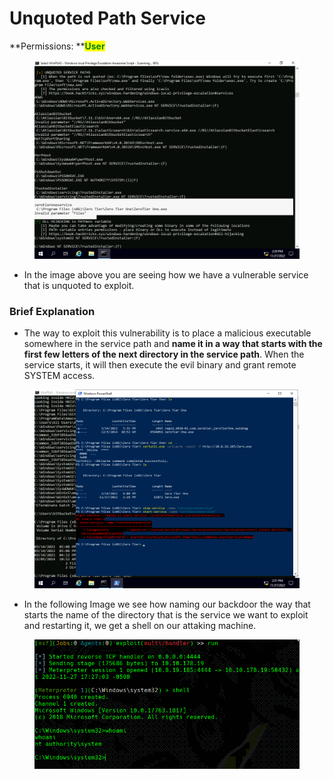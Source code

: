 # Unquoted Path Service

**Permissions: **<mark style="color:green;">**User**</mark>

<figure><img src="../../../.gitbook/assets/priesc2.png" alt=""><figcaption></figcaption></figure>

* In the image above you are seeing how we have a vulnerable service that is unquoted to exploit.

### Brief Explanation

* The way to exploit this vulnerability is to place a malicious executable somewhere in the service path and **name it in a way that starts with the first few letters of the next directory in the service path**. When the service starts, it will then execute the evil binary and grant remote SYSTEM access.

<figure><img src="../../../.gitbook/assets/privesc3.png" alt=""><figcaption></figcaption></figure>

* In the following Image we see how naming our backdoor the way that starts the name of the directory that is the service we want to exploit and restarting it, we get a shell on our attaking machine.

<figure><img src="../../../.gitbook/assets/privesc4.png" alt=""><figcaption></figcaption></figure>

